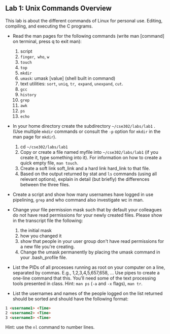 ## Lab 1: Unix Commands Overview

This lab is about the different commands of Linux for personal use. Editing, compiling,
and executing the C programs.
- Read the man pages for the following commands (write man [command] on 
terminal, press q to exit man): 
   1. script
   2. `finger`,` who`, `w`
   3. `touch`
   4. `top` 
   5. `mkdir`
   6. `umask`: umask [value] (shell built in command) 
   7. text utilities: `sort`, `uniq`, `tr`,` expand`, `unexpand`, `cut`. 
   8. `gcc`
   9. `history`
   10. `grep`
   11. `awk`
   12. `ps`
   13. `echo`

- In your home directory create the subdirectory `~/cse302/labs/lab1` . (Use multiple `mkdir` commands or consult the `-p` option for `mkdir` in the man page for `mkdir`). 
   1. cd `~/cse302/labs/lab1`
   2. Copy or create a file named myfile into `~/cse302/labs/lab1` (if you create it, type something into it). For information on how to create a quick empty file, `man touch`. 
   3. Create a soft link soft_link and a hard link hard_link to that file. 
   4. Based on the output returned by stat and `ls` commands (using all relevant options), explain in detail (but briefly) the differences between the three files.

- Create a script and show how many usernames have logged in use pipelining, `grep` and who command also investigate wc in man.
- Change your file permission mask such that by default your colleagues do not have read permissions for your newly created files. Please show in the transcript file the following: 
  1. the initial mask 
  2. how you changed it 
  3. show that people in your user group don't have read permissions for a new file you're creating.
  4. Change the umask permanently by placing the umask command in your .bash_profile file.
   
- List the PIDs of all processes running as root on your computer on a line, separated by commas. E.g., 1,2,3,4,5,657,658, ... Use pipes to create a one-line command that this. You'll need some of the text processing tools presented in class. Hint: `man ps` (`-a` and `-x` flags), `man tr`. 

- List the usernames and names of the people logged on the list returned should be 
sorted and should have the following format: 
``` html
1 <username1> <Time>
2 <username2> <Time>
3 <username3> <Time>
``` 
Hint: use the `nl` command to number lines.